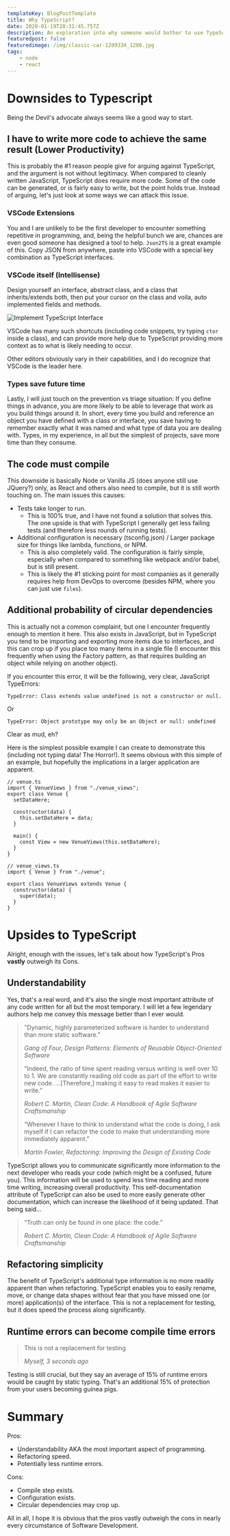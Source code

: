 ```yaml
---
templateKey: BlogPostTemplate
title: Why TypeScript?
date: 2020-01-19T20:31:45.757Z
description: An exploration into why someone would bother to use TypeScript over JavaScript
featuredpost: false
featuredimage: /img/classic-car-1209334_1280.jpg
tags:
    - node
    - react
---
```


# Downsides to Typescript

Being the Devil's advocate always seems like a good way to start.

## I have to write more code to achieve the same result (Lower Productivity)

This is probably the #1 reason people give for arguing against TypeScript, and the argument is not without legitimacy. When compared to cleanly written JavaScript, TypeScript does require more code. Some of the code can be generated, or is fairly easy to write, but the point holds true. Instead of arguing, let's just look at some ways we can attack this issue.

### VSCode Extensions

You and I are unlikely to be the first developer to encounter something repetitive in programming, and, being the helpful bunch we are, chances are even good someone has designed a tool to help. `Json2TS` is a great example of this. Copy JSON from anywhere, paste into VSCode with a special key combination as TypeScript interfaces.

### VSCode itself (Intellisense)

Design yourself an interface, abstract class, and a class that inherits/extends both, then put your cursor on the class and voila, auto implemented fields and methods.

![Implement TypeScript Interface](/img/implement_interface.jpg 'Implement TypeScript Interface')

VSCode has many such shortcuts (including code snippets, try typing `ctor` inside a class), and can provide more help due to TypeScript providing more context as to what is likely needing to occur.

Other editors obviously vary in their capabilities, and I do recognize that VSCode is the leader here.

### Types save future time

Lastly, I will just touch on the prevention vs triage situation: If you define things in advance, you are more likely to be able to leverage that work as you build things around it. In short, every time you build and reference an object you have defined with a class or interface, you save having to remember exactly what it was named and what type of data you are dealing with. Types, in my experience, in all but the simplest of projects, save more time than they consume.

## The code must compile

This downside is basically Node or Vanilla JS (does anyone still use JQuery?) only, as React and others also need to compile, but it is still worth touching on. The main issues this causes:

-   Tests take longer to run.
    -   This is 100% true, and I have not found a solution that solves this. The one upside is that with TypeScript I generally get less failing tests (and therefore less rounds of running tests).
-   Additional configuration is necessary (tsconfig.json) / Larger package size for things like lambda, functions, or NPM.
    -   This is also completely valid. The configuration is fairly simple, especially when compared to something like webpack and/or babel, but is still present.
    -   This is likely the #1 sticking point for most companies as it generally requires help from DevOps to overcome (besides NPM, where you can just use `files`).

## Additional probability of circular dependencies

This is actually not a common complaint, but one I encounter frequently enough to mention it here. This also exists in JavaScript, but in TypeScript you tend to be importing and exporting more items due to interfaces, and this can crop up if you place too many items in a single file (I encounter this frequently when using the Factory pattern, as that requires building an object while relying on another object).

If you encounter this error, it will be the following, very clear, JavaScript TypeErrors:

```
TypeError: Class extends value undefined is not a constructor or null.
```

Or

```
TypeError: Object prototype may only be an Object or null: undefined
```

Clear as mud, eh?

Here is the simplest possible example I can create to demonstrate this (including not typing data! The Horror!). It seems obvious with this simple of an example, but hopefully the implications in a larger application are apparent.

```
// venue.ts
import { VenueViews } from "./venue_views";
export class Venue {
  setDataHere;

  constructor(data) {
    this.setDataHere = data;
  }

  main() {
    const View = new VenueViews(this.setDataHere);
  }
}
```

```
// venue_views.ts
import { Venue } from "./venue";

export class VenueViews extends Venue {
  constructor(data) {
    super(data);
  }
}
```

# Upsides to TypeScript

Alright, enough with the issues, let's talk about how TypeScript's Pros **vastly** outweigh its Cons.

## Understandability

Yes, that's a real word, and it's also the single most important attribute of any code written for all but the most temporary. I will let a few legendary authors help me convey this message better than I ever would.

> "Dynamic, highly parameterized software is harder to understand than more static software."
>
> _Gang of Four, Design Patterns: Elements of Reusable Object-Oriented Software_
>
> “Indeed, the ratio of time spent reading versus writing is well over 10 to 1. We are constantly reading old code as part of the effort to write new code. ...\[Therefore,] making it easy to read makes it easier to write.”
>
> _Robert C. Martin, Clean Code: A Handbook of Agile Software Craftsmanship_
>
> “Whenever I have to think to understand what the code is doing, I ask myself if I can refactor the code to make that understanding more immediately apparent.”
>
> _Martin Fowler, Refactoring: Improving the Design of Existing Code_

TypeScript allows you to communicate significantly more information to the next developer who reads your code (which might be a confused, future you). This information will be used to spend less time reading and more time writing, increasing overall productivity. This self-documentation attribute of TypeScript can also be used to more easily generate other documentation, which can increase the likelihood of it being updated. That being said...

> “Truth can only be found in one place: the code.”
>
> _Robert C. Martin, Clean Code: A Handbook of Agile Software Craftsmanship_

## Refactoring simplicity

The benefit of TypeScript's additional type information is no more readily apparent than when refactoring. TypeScript enables you to easily rename, move, or change data shapes without fear that you have missed one (or more) application(s) of the interface. This is not a replacement for testing, but it does speed the process along significantly.

## Runtime errors can become compile time errors

> This is not a replacement for testing
>
> _Myself, 3 seconds ago_

Testing is still crucial, but they say an average of 15% of runtime errors would be caught by static typing. That's an additional 15% of protection from your users becoming guinea pigs.

# Summary

Pros:

-   Understandability AKA the most important aspect of programming.
-   Refactoring speed.
-   Potentially less runtime errors.

Cons:

-   Compile step exists.
-   Configuration exists.
-   Circular dependencies may crop up.

All in all, I hope it is obvious that the pros vastly outweigh the cons in nearly every circumstance of Software Development.
